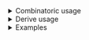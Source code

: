 <details>
<summary style="display: list-item;">Combinatoric usage</summary>

```no_run
# use bpaf::*;
# #[allow(dead_code)]
#[derive(Debug, Clone)]
pub struct Options {
    argument: Vec<u32>,
    switches: Vec<bool>,
}

pub fn options() -> OptionParser<Options> {
    let argument = long("argument")
        .help("important argument")
        .argument("ARG")
        .many();
    let switches = long("switch").help("some switch").switch().many();
    construct!(Options { argument, switches }).to_options()
}
```

</details>
<details>
<summary style="display: list-item;">Derive usage</summary>

```no_run
# use bpaf::*;
# #[allow(dead_code)]
#[derive(Debug, Clone, Bpaf)]
#[bpaf(options)]
pub struct Options {
    /// important argument
    argument: Vec<u32>,
    /// some switch
    #[bpaf(long("switch"), switch)]
    switches: Vec<bool>,
}
```

</details>
<details>
<summary style="display: list-item;">Examples</summary>


Run inner parser as many times as possible collecting all the new results
First `false` is collected from a switch even if it is not consuming anything
```console
% app --argument 10 --argument 20
Options { argument: [10, 20], switches: [false] }
```

If there's no matching parsers - it would produce an empty vector
```console
% app 
Options { argument: [], switches: [false] }
```

For parsers that can succeed without consuming anything such as `flag` or `switch` - `many`
only collects values as long as they produce something
```console
% app --switch --switch
Options { argument: [], switches: [true, true] }
```

In usage lines `many` items are indicated with `...`
```console
% app --help
Usage: [--argument ARG]... [--switch]...

Available options:
        --argument <ARG>  important argument
        --switch          some switch
    -h, --help            Prints help information
```

</details>

